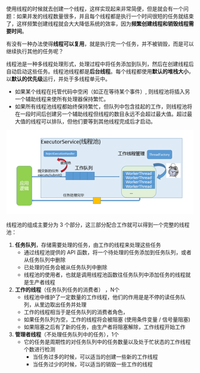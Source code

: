 使用线程的时候就去创建一个线程，这样实现起来非常简便，但是就会有一个问题：如果并发的线程数量很多，并且每个线程都是执行一个时间很短的任务就结束了，这样频繁创建线程就会大大降低系统的效率，因为**频繁创建线程和销毁线程需要时间**。

有没有一种办法使得**线程可以复用**，就是执行完一个任务，并不被销毁，而是可以继续执行其他的任务呢？

线程池是一种多线程处理形式，处理过程中将任务添加到队列，然后在创建线程后自动启动这些任务。线程池线程都是**后台线程**。每个线程都使用**默认的堆栈大小**，以**默认的优先级**运行，并处于多线程单元中。

- 如果某个线程在托管代码中空闲（如正在等待某个事件）, 则线程池将插入另一个辅助线程来使所有处理器保持繁忙。
- 如果所有线程池线程都始终保持繁忙，但队列中包含挂起的工作，则线程池将在一段时间后创建另一个辅助线程但线程的数目永远不会超过最大值。超过最大值的线程可以排队，但他们要等到其他线程完成后才启动。

![查看源图像](README.assets/R9c00030b842edb1ae3d6a2b286e53916-16788016825572)

线程池的组成主要分为 3 个部分，这三部分配合工作就可以得到一个完整的线程池：

1. **任务队列**，存储需要处理的任务，由工作的线程来处理这些任务
   - 通过线程池提供的 API 函数，将一个待处理的任务添加到任务队列，或者从任务队列中删除
   - 已处理的任务会被从任务队列中删除
   - 线程池的使用者，也就是调用线程池函数往任务队列中添加任务的线程就是生产者线程
2. **工作的线程**（任务队列任务的消费者） ，N个
   - 线程池中维护了一定数量的工作线程，他们的作用是是不停的读任务队列，从里边取出任务并处理
   - 工作的线程相当于是任务队列的消费者角色，
   - 如果任务队列为空，工作的线程将会被阻塞 (使用条件变量 / 信号量阻塞)
   - 如果阻塞之后有了新的任务，由生产者将阻塞解除，工作线程开始工作
3. **管理者线程**（不处理任务队列中的任务），1个
   - 它的任务是周期性的对任务队列中的任务数量以及处于忙状态的工作线程个数进行检测
     - 当任务过多的时候，可以适当的创建一些新的工作线程
     - 当任务过少的时候，可以适当的销毁一些工作的线程
